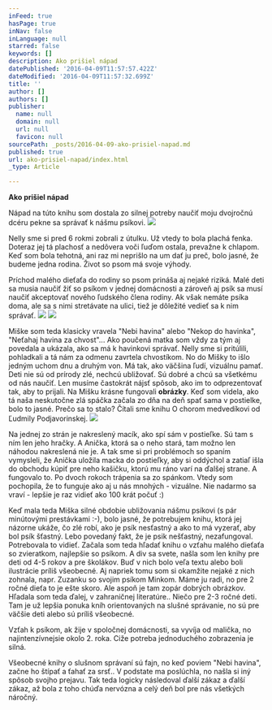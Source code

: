 ```yaml
---
inFeed: true
hasPage: true
inNav: false
inLanguage: null
starred: false
keywords: []
description: Ako prišiel nápad
datePublished: '2016-04-09T11:57:57.422Z'
dateModified: '2016-04-09T11:57:32.699Z'
title: ''
author: []
authors: []
publisher:
  name: null
  domain: null
  url: null
  favicon: null
sourcePath: _posts/2016-04-09-ako-prisiel-napad.md
published: true
url: ako-prisiel-napad/index.html
_type: Article

---
```

**Ako prišiel nápad**

Nápad na túto knihu som dostala zo silnej potreby naučiť moju dvojročnú dcéru pekne sa správať k nášmu psíkovi.
![](https://the-grid-user-content.s3-us-west-2.amazonaws.com/2ce50ef6-8f97-4f74-834c-e7a145ef7cc7.jpg)

Nelly sme si pred 6 rokmi zobrali z útulku. Už vtedy to bola plachá fenka. Doteraz jej tá plachosť a nedôvera voči ľuďom ostala, prevažne k chlapom. Keď som bola tehotná, ani raz mi neprišlo na um dať ju preč, bolo jasné, že budeme jedna rodina. Život so psom má svoje výhody.

Príchod malého dieťaťa do rodiny so psom prináša aj nejaké riziká. Malé deti sa musia naučiť žiť so psíkom v jednej domácnosti a zároveň aj psík sa musí naučiť akceptovať nového ľudského člena rodiny. Ak však nemáte psíka doma, ale sa s nimi stretávate na ulici, tiež je dôležité vedieť sa k nim správať.
![](https://the-grid-user-content.s3-us-west-2.amazonaws.com/14746de8-c8ab-4d63-9c0f-cc8b2c96ca4c.jpg)
![](https://the-grid-user-content.s3-us-west-2.amazonaws.com/a9369309-f637-456f-8941-23ec92e02fa3.jpg)

Miške som teda klasicky vravela "Nebi havina" alebo "Nekop do havinka", "Neťahaj havina za chvost"... Ako poučená matka som vždy za tým aj povedala a ukázala, ako sa má k havinkovi správať. Nelly sme si pritúlili, pohladkali a tá nám za odmenu zavrtela chvostíkom. No do Mišky to išlo jedným uchom dnu a druhým von. Má tak, ako väčšina ľudí, vizuálnu pamať. Deti nie sú od prírody zlé, nechcú ubližovať. Sú dobré a chcú sa všetkému od nás naučiť. Len musíme častokrát nájsť spôsob, ako im to odprezentovať tak, aby to prijali. Na Mišku krásne fungovali **obrázky**. Keď som videla, ako tá naša neskutočne zlá spáčka začala zo dňa na deň spať sama v postielke, bolo to jasné. Prečo sa to stalo? Čítali sme knihu O chorom medvedíkovi od Ľudmily Podjavorinskej.
![](https://the-grid-user-content.s3-us-west-2.amazonaws.com/fda0a25a-10a0-49e4-a82b-99a970b4e314.jpg)

Na jednej zo strán je nakreslený macík, ako spí sám v postieľke. Sú tam s ním len jeho hračky. A Anička, ktorá sa o neho stará, tam možno len náhodou nakreslená nie je. A tak sme si pri problémoch so spaním vymysleli, že Anička uložila macka do postieľky, aby si oddýchol a zatiaľ išla do obchodu kúpiť pre neho kašičku, ktorú mu ráno varí na ďalšej strane. A fungovalo to. Po dvoch rokoch trápenia sa zo spánkom. Vtedy som pochopila, že to funguje ako aj u nás mnohých - vizuálne. Nie nadarmo sa vraví - lepšie je raz vidieť ako 100 krát počuť :)

Keď mala teda Miška silné obdobie ubližovania nášmu psíkovi (s pár minútovými prestávkami :-), bolo jasné, že potrebujem knihu, ktorá jej názorne ukáže, čo zlé robí, ako je psík nesťastný a ako to má vyzerať, aby bol psík šťastný. Lebo povedaný fakt, že je psik nešťastný, nezafungoval. Potrebovala to vidieť. Začala som teda hľadať knihu o vzťahu malého dieťaťa so zvieratkom, najlepšie so psíkom. A div sa svete, našla som len knihy pre deti od 4-5 rokov a pre školákov. Buď v nich bolo veľa textu alebo boli ilustrácie príliš všeobecné. Aj napriek tomu som si okamžite nejaké z nich zohnala, napr. Zuzanku so svojim psíkom Minkom. Máme ju radi, no pre 2 ročné dieťa to je ešte skoro. Ale aspoň je tam zopár dobrých obrázkov. Hľadala som teda ďalej, v zahraničnej literatúre.. Niečo pre 2-3 ročné deti. Tam je už lepšia ponuka kníh orientovaných na slušné správanie, no sú pre väčšie deti alebo sú príliš všeobecné.

Vzťah k psíkom, ak žije v spoločnej domácnosti, sa vyvíja od malička, no najintenzívnejsie okolo 2\. roka. Ciže potreba jednoduchého zobrazenia je silná.

Všeobecné knihy o slušnom správaní sú fajn, no keď poviem "Nebi havina", začne ho štípať a ťahať za srsť.. V podstate ma poslúchla, no našla si iný spôsob svojho prejavu. Tak teda logicky následoval ďalší zákaz a ďalší zákaz, až bola z toho chúďa nervózna a celý deň bol pre nás všetkých náročný.